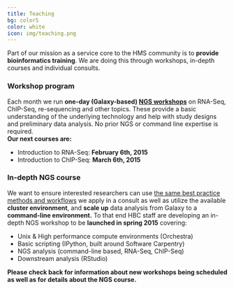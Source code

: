 ```yaml
---
title: Teaching
bg: color5
color: white
icon: img/teaching.png
---
```


Part of our mission as a service core to the HMS community is to **provide bioinformatics training**. We are doing this through workshops, in-depth courses and individual consults.


### Workshop program 

Each month we run **one-day (Galaxy-based) [NGS workshops](http://hbc.github.io/ngs-workshops/)** on RNA-Seq, ChIP-Seq, re-sequencing and other topics. These provide a basic understanding of the underlying technology and help with study designs and preliminary data analysis. No prior NGS or command line expertise is required. 
<br>**Our next courses are:**

* Introduction to RNA-Seq: **February 6th, 2015** 
* Introduction to ChIP-Seq: **March 6th, 2015**

### In-depth NGS course

We want to ensure interested researchers can use [the same best practice methods and workflows](https://bcbio-nextgen.readthedocs.org/) we apply in a consult as well as utilize the available **cluster environment**, and **scale up** data analysis from Galaxy to a **command-line environment.** To that end HBC staff are developing an in-depth NGS workshop to be **launched in spring 2015** covering:

* Unix & High performance compute environments (Orchestra)
* Basic scripting (IPython, built around Software Carpentry)
* NGS analysis (command-line based, RNA-Seq, ChIP-Seq)
* Downstream analysis (RStudio)

**Please check back for information about new workshops being scheduled as well as for details about the NGS course.**

